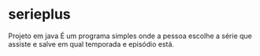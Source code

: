 # serieplus
Projeto em java
É um programa simples onde a pessoa escolhe a série que assiste e salve em qual temporada e episódio está.

